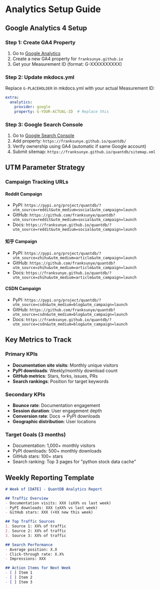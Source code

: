 # Analytics Setup Guide

## Google Analytics 4 Setup

### Step 1: Create GA4 Property
1. Go to [Google Analytics](https://analytics.google.com/)
2. Create a new GA4 property for `franksunye.github.io`
3. Get your Measurement ID (format: G-XXXXXXXXXX)

### Step 2: Update mkdocs.yml
Replace `G-PLACEHOLDER` in mkdocs.yml with your actual Measurement ID:

```yaml
extra:
  analytics:
    provider: google
    property: G-YOUR-ACTUAL-ID  # Replace this
```

### Step 3: Google Search Console
1. Go to [Google Search Console](https://search.google.com/search-console/)
2. Add property: `https://franksunye.github.io/quantdb/`
3. Verify ownership using GA4 (automatic if same Google account)
4. Submit sitemap: `https://franksunye.github.io/quantdb/sitemap.xml`

## UTM Parameter Strategy

### Campaign Tracking URLs

#### Reddit Campaign
- PyPI: `https://pypi.org/project/quantdb/?utm_source=reddit&utm_medium=social&utm_campaign=launch`
- GitHub: `https://github.com/franksunye/quantdb?utm_source=reddit&utm_medium=social&utm_campaign=launch`
- Docs: `https://franksunye.github.io/quantdb/?utm_source=reddit&utm_medium=social&utm_campaign=launch`

#### 知乎 Campaign
- PyPI: `https://pypi.org/project/quantdb/?utm_source=zhihu&utm_medium=article&utm_campaign=launch`
- GitHub: `https://github.com/franksunye/quantdb?utm_source=zhihu&utm_medium=article&utm_campaign=launch`
- Docs: `https://franksunye.github.io/quantdb/?utm_source=zhihu&utm_medium=article&utm_campaign=launch`

#### CSDN Campaign
- PyPI: `https://pypi.org/project/quantdb/?utm_source=csdn&utm_medium=blog&utm_campaign=launch`
- GitHub: `https://github.com/franksunye/quantdb?utm_source=csdn&utm_medium=blog&utm_campaign=launch`
- Docs: `https://franksunye.github.io/quantdb/?utm_source=csdn&utm_medium=blog&utm_campaign=launch`

## Key Metrics to Track

### Primary KPIs
- **Documentation site visits**: Monthly unique visitors
- **PyPI downloads**: Weekly/monthly download count
- **GitHub metrics**: Stars, forks, issues, PRs
- **Search rankings**: Position for target keywords

### Secondary KPIs
- **Bounce rate**: Documentation engagement
- **Session duration**: User engagement depth
- **Conversion rate**: Docs → PyPI downloads
- **Geographic distribution**: User locations

### Target Goals (3 months)
- Documentation: 1,000+ monthly visitors
- PyPI downloads: 500+ monthly downloads
- GitHub stars: 100+ stars
- Search ranking: Top 3 pages for "python stock data cache"

## Weekly Reporting Template

```markdown
# Week of [DATE] - QuantDB Analytics Report

## Traffic Overview
- Documentation visits: XXX (±XX% vs last week)
- PyPI downloads: XXX (±XX% vs last week)
- GitHub stars: XXX (+XX new this week)

## Top Traffic Sources
1. Source 1: XX% of traffic
2. Source 2: XX% of traffic
3. Source 3: XX% of traffic

## Search Performance
- Average position: X.X
- Click-through rate: X.X%
- Impressions: XXX

## Action Items for Next Week
- [ ] Item 1
- [ ] Item 2
- [ ] Item 3
```
